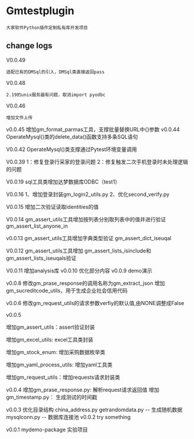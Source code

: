 # Gmtestplugin

    大家软件Python插件定制私有库开发项目

## change logs

V0.0.49

    适配已有的DMSql的引入，DMSql类直接返回pass
V0.0.48

    2.19的unix服务器有问题，取消import pyodbc

V0.0.46

    增加文件上传

v0.0.45
    增加gm_format_parmas工具，支撑批量替换URL中{}参数
v0.0.44
    OperateMysql()类的delete_data()函数支持多条SQL语句

V0.0.42
    OperateMysql()类支撑通过Pytest环境变量调用

V0.0.39
    1：修复登录行采家的登录问题
    2：修复触发二次手机登录时未处理逻辑的问题

V0.0.19
   sql工具类增加达梦数据库ODBC（test1）

V0.0.16
   1、增加登录封装gm_login2_utils.py
   2、优化second_verify.py
   
V0.0.15 
   增加二次验证读取identities的值

V0.0.14
    gm_assert_utils工具增加按列表分别取列表中的值并进行验证gm_assert_list_anyone_in

v0.0.13
  gm_assert_utils工具增加字典类型验证 gm_assert_dict_iseuqal

V0.0.12
  gm_assert_utils工具增加 gm_assert_lists_isinclude和gm_assert_lists_iseuqals验证

V0.0.11
  增加analysis库
v0.0.10
  优化部分内容
v0.0.9
  demo演示

v0.0.8
 修改gm_prase_response的调用名称为gm_extract_json
 增加gm_sucreditcode_utils，用于生成企业社会信用代码

v0.0.6 
 修改gm_request_utils的请求参数verfiy的默认值,由NONE调整成False

v0.0.5

 增加gm_assert_utils：assert验证封装

 增加gm_excel_utils: excel工具类封装

 增加gm_stock_enum: 增加采购数据枚举类

 增加gm_yaml_process_utils: 增加yaml工具类

 增加gm_request_utils：增加requests请求封装类	

v0.0.4
  增加gm_prase_response.py: 解析request请求返回值
  增加gm_timestamp.py： 生成测试的时间戳

v0.0.3 
  优化目录结构
  china_address.py 
  getrandomdata.py -- 生成随机数据
  mysqlconn.py -- 数据库连接池
v0.0.2 
  try something

v0.0.1 
  mydemo-package 实验项目